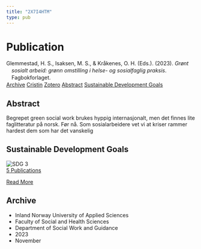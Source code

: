 ```yaml
---
title: "2X7I4HTM"
type: pub
---
```

<h1>Publication</h1>
<article id="csl-bib-container-2X7I4HTM" class="csl-bib-container">
  <div class="csl-bib-body" style="line-height: 1.35; padding-left: 1em; text-indent:-1em;">
  <div class="csl-entry">Glemmestad, H. S., Isaksen, M. S., &amp; Kr&#xE5;kenes, O. H. (Eds.). (2023). <i>Gr&#xF8;nt sosialt arbeid: gr&#xF8;nn omstilling i helse- og sosialfaglig praksis</i>. Fagbokforlaget.</div>
</div>
  <div class="csl-bib-buttons">
    <a href="#taxonomy-article-2X7I4HTM" class="csl-bib-button">Archive</a>
    <a href="https://app.cristin.no/results/show.jsf?id=2195423" alt="Cristin URL" class="csl-bib-button">Cristin</a>
    <a href="http://zotero.org/groups/5402882/items/2X7I4HTM" alt="Zotero URL" class="csl-bib-button">Zotero</a>
    <a href="#abstract-article-2X7I4HTM" class="csl-bib-button">Abstract</a>
    <a href="#sdg-article-2X7I4HTM" class="csl-bib-button">Sustainable Development Goals</a>
  </div>
  <div id="csl-bib-meta-container-2X7I4HTM"></div>
</article>
<div id="csl-bib-meta-2X7I4HTM" class="csl-bib-meta">
  <article id="abstract-article-2X7I4HTM" class="abstract-article">
    <h1>Abstract</h1>
    Begrepet green social work brukes hyppig internasjonalt, men det finnes lite faglitteratur på norsk. Før nå. Som sosialarbeidere vet vi at kriser rammer hardest dem som har det vanskelig
  </article>
  <article id="sdg-article-2X7I4HTM" class="sdg-article">
    <h1>Sustainable Development Goals</h1>
    <div class="sdg-container"><div id="sdg3" class="sdg"> <img src="{{< params subfolder >}}images/sdg/sdg03_en.png" class="image" alt="SDG 3"> <div class="sdg-overlay"> <a href="{{< params subfolder >}}en/archive/?sdg=3#archive" class="sdg-publication-count"><span>5</span> Publications</a> <p><a href="https://sdgs.un.org/goals/goal3" class="sdg-read-more">Read More</a></p> </div> </div></div>
  </article>
  <article id="taxonomy-article-2X7I4HTM" class="taxonomy-article">
    <h1>Archive</h1>
    <ul>
      <li>Inland Norway University of Applied Sciences</li>
      <li>Faculty of Social and Health Sciences</li>
      <li>Department of Social Work and Guidance</li>
      <li>2023</li>
      <li>November</li>
    </ul>
  </article>
</div>
